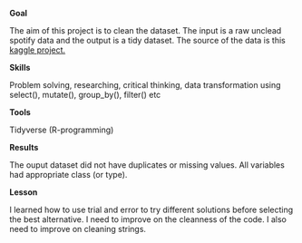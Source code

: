 **Goal**

The aim of this project is to clean the dataset. The input is a raw unclead spotify data and the output is a tidy dataset. The source of the data is this [kaggle project.](https://www.kaggle.com/code/pranalibose/data-cleaning-and-eda-on-spotify-data) 

**Skills**

Problem solving, researching, critical thinking, data transformation using select(), mutate(), group_by(), filter() etc

**Tools**

Tidyverse (R-programming)

**Results**

The ouput dataset did not have duplicates or missing values. All variables had appropriate class (or type). 

**Lesson**

I learned how to use trial and error to try different solutions before selecting the best alternative. I need to improve on the cleanness of the code. I also need to improve on cleaning strings.
